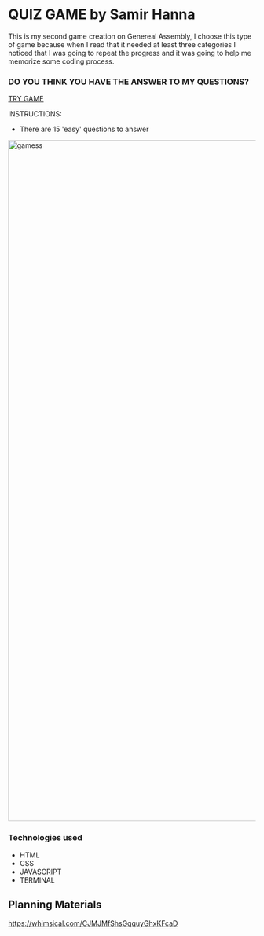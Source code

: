 <h1>QUIZ GAME by Samir Hanna</h1>

This is my second game creation on Genereal Assembly, I choose this type of game because when I read that it needed at least three categories I noticed that I was going to repeat the progress and it was going to help me memorize some coding process.

<h3>DO YOU THINK YOU HAVE THE ANSWER TO MY QUESTIONS?</h3>

<a href="https://quizgamebysamir.netlify.app/">TRY GAME</a>

INSTRUCTIONS:

<ul>
<li>There are 15 'easy' questions to answer</li>
  </ul>



<img width="1387" alt="gamess" src="https://user-images.githubusercontent.com/111706546/190671676-4eecc361-44e9-4e44-a36c-55722351248e.png">
<pr>
<h3>Technologies used</h3>
  <ul>
    <li>HTML</li>
    <li>CSS</li>
    <li>JAVASCRIPT</li>
    <li>TERMINAL</li>
  </ul>

  <h2>Planning Materials</h2>


https://whimsical.com/CJMJMfShsGqquyGhxKFcaD
  
